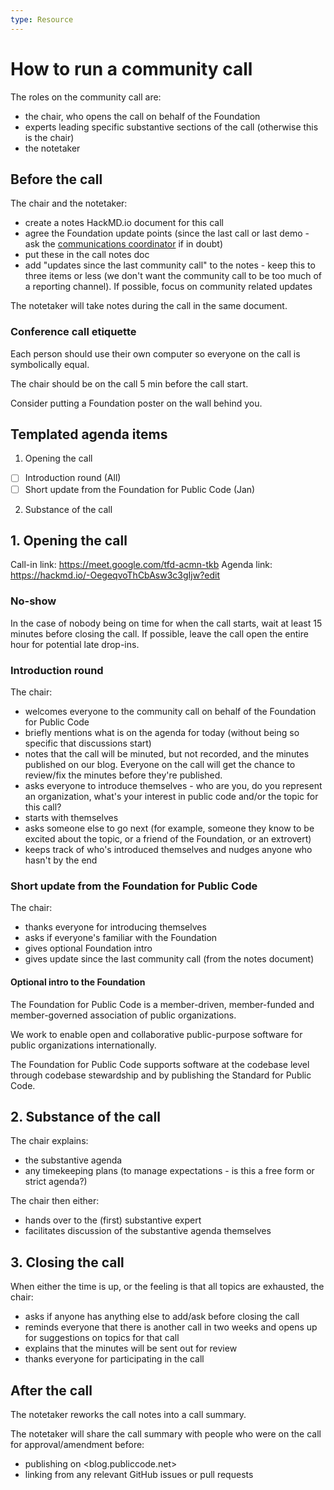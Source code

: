 ```yaml
---
type: Resource
---
```


# How to run a community call

The roles on the community call are:

* the chair, who opens the call on behalf of the Foundation
* experts leading specific substantive sections of the call (otherwise this is the chair)
* the notetaker

## Before the call

The chair and the notetaker:

* create a notes HackMD.io document for this call
* agree the Foundation update points (since the last call or last demo - ask the [communications coordinator](../organization/staff.md#communications) if in doubt)
* put these in the call notes doc
* add "updates since the last community call" to the notes - keep this to three items or less (we don't want the community call to be too much of a reporting channel). If possible, focus on community related updates

The notetaker will take notes during the call in the same document.

### Conference call etiquette

Each person should use their own computer so everyone on the call is symbolically equal.

The chair should be on the call 5 min before the call start.

Consider putting a Foundation poster on the wall behind you.

## Templated agenda items

1. Opening the call

* [ ] Introduction round (All)
* [ ] Short update from the Foundation for Public Code (Jan)

2. Substance of the call


## 1. Opening the call

Call-in link: https://meet.google.com/tfd-acmn-tkb
Agenda link: https://hackmd.io/-OegeqvoThCbAsw3c3gIjw?edit

### No-show

In the case of nobody being on time for when the call starts, wait at least 15 minutes before closing the call. If possible, leave the call open the entire hour for potential late drop-ins.

### Introduction round

The chair:

* welcomes everyone to the community call on behalf of the Foundation for Public Code
* briefly mentions what is on the agenda for today (without being so specific that discussions start)
* notes that the call will be minuted, but not recorded, and the minutes published on our blog. Everyone on the call will get the chance to review/fix the minutes before they're published.
* asks everyone to introduce themselves - who are you, do you represent an organization, what's your interest in public code and/or the topic for this call?
* starts with themselves
* asks someone else to go next (for example, someone they know to be excited about the topic, or a friend of the Foundation, or an extrovert)
* keeps track of who's introduced themselves and nudges anyone who hasn't by the end

### Short update from the Foundation for Public Code

The chair:

* thanks everyone for introducing themselves
* asks if everyone's familiar with the Foundation
* gives optional Foundation intro
* gives update since the last community call (from the notes document)

#### Optional intro to the Foundation

The Foundation for Public Code is a member-driven, member-funded and member-governed association of public organizations.

We work to enable open and collaborative public-purpose software for public organizations internationally.

The Foundation for Public Code supports software at the codebase level through codebase stewardship and by publishing the Standard for Public Code.

## 2. Substance of the call

The chair explains:

* the substantive agenda
* any timekeeping plans (to manage expectations - is this a free form or strict agenda?)

The chair then either:

* hands over to the (first) substantive expert
* facilitates discussion of the substantive agenda themselves

## 3. Closing the call

When either the time is up, or the feeling is that all topics are exhausted, the chair:

* asks if anyone has anything else to add/ask before closing the call
* reminds everyone that there is another call in two weeks and opens up for suggestions on topics for that call
* explains that the minutes will be sent out for review
* thanks everyone for participating in the call

## After the call

The notetaker reworks the call notes into a call summary. 

The notetaker will share the call summary with people who were on the call for approval/amendment before:

* publishing on <blog.publiccode.net>
* linking from any relevant GitHub issues or pull requests
